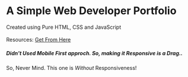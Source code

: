 # A Simple Web Developer Portfolio

Created using Pure HTML, CSS and JavaScript
<br><br>
Resources: <a href="https://github.com/ProgrammingHero1/portfolio-resources">Get From Here</a>

##### Didn't Used Mobile First approch. So, making it Responsive is a Drag..

So, Never Mind. This one is _Without_ Responsiveness!
